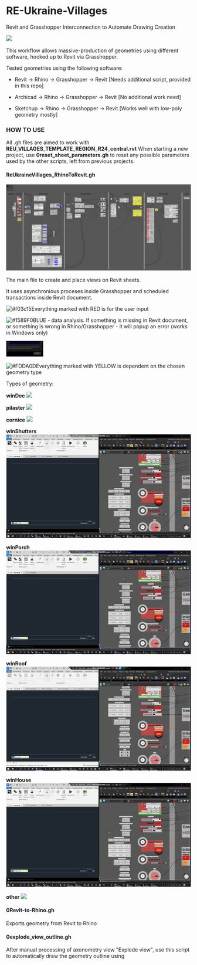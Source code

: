 # RE-Ukraine-Villages
 Revit and Grasshopper Interconnection to Automate Drawing Creation

![](https://images.squarespace-cdn.com/content/v1/5ab705d1f407b4b46a9e7fa5/1542746636064-GIGN0KX9N9JUX9N5BDHW/balbek_logo_new.png?format=1000w)


<p> This workflow allows massive-production of geometries using different software, hooked up to Revit via Grasshopper.
<p> Tested geometries using the following software:

- Revit -> Rhino -> Grasshopper -> Revit [Needs additional script, provided in this repo]

- Archicad -> Rhino -> Grasshopper -> Revit [No additional work need]

- Sketchup -> Rhino -> Grasshopper -> Revit [Works well with low-poly geometry mostly]

### HOW TO USE
All .gh files are aimed to work with **REU_VILLAGES_TEMPLATE_REGION_R24_central.rvt**
When starting a new project, use **0reset_sheet_parameters.gh** to reset any possible parameters used by the other scripts, left from previous projects.

#### ReUkraineVillages_RhinoToRevit.gh
![](https://github.com/skibadubskiybadubs/RE-Ukraine-Villages/blob/main/utils/ReUkraineVillages_RhinoToRevit.png)
<p>The main file to create and place views on Revit sheets.
<p>It uses asynchronious proceses inside Grasshopper and scheduled transactions inside Revit document.

![#f03c15]()Everything marked with RED is for the user input

![#1589F0]()BLUE - data analysis. If something is missing in Revit document, or something is wrong in Rhino/Grasshopper - it will popup an error (works in Windows only)

<img src="https://github.com/skibadubskiybadubs/RE-Ukraine-Villages/blob/main/utils/error2.jpg" alt="err" width="20%"/>

![#FDDA0D]()Everything marked with YELLOW is dependent on the chosen geometry type

Types of geometry:

**winDec**
![](https://github.com/skibadubskiybadubs/RE-Ukraine-Villages/blob/main/utils/gifs/winDec.gif)

**pilaster**
![](https://github.com/skibadubskiybadubs/RE-Ukraine-Villages/blob/main/utils/gifs/pilaster.gif)

**cornice**
![](https://github.com/skibadubskiybadubs/RE-Ukraine-Villages/blob/main/utils/gifs/cornice.gif)

**winShutters**
![](https://github.com/skibadubskiybadubs/RE-Ukraine-Villages/blob/main/utils/gifs/winShutters.gif)

**winPorch**
![](https://github.com/skibadubskiybadubs/RE-Ukraine-Villages/blob/main/utils/gifs/winPorch.gif)

**winRoof**
![](https://github.com/skibadubskiybadubs/RE-Ukraine-Villages/blob/main/utils/gifs/winRoof.gif)

**winHouse**
![](https://github.com/skibadubskiybadubs/RE-Ukraine-Villages/blob/main/utils/gifs/winHouse.gif)

**other**
![](https://github.com/skibadubskiybadubs/RE-Ukraine-Villages/blob/main/utils/gifs/other.gif)


#### 0Revit-to-Rhino.gh
Exports geometry from Revit to Rhino

#### 0explode_view_outline.gh
After manual processing of axonometry view "Explode view", use this script to automatically draw the geometry outline using <Wide Lines>